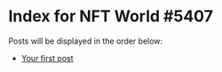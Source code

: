# Index for NFT World #5407
Posts will be displayed in the order below:

- [Your first post](./001-first.md)

